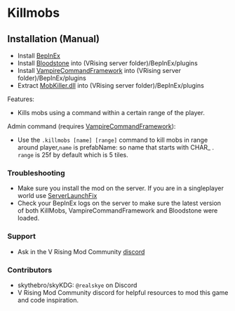 # Killmobs

## Installation (Manual)

* Install [BepInEx](https://docs.bepinex.dev/master/articles/user_guide/installation/index.html)
* Install [Bloodstone](https://v-rising.thunderstore.io/package/deca/Bloodstone) into (VRising server folder)/BepInEx/plugins
* Install [VampireCommandFramework](https://v-rising.thunderstore.io/package/deca/VampireCommandFramework/) into (VRising server folder)/BepInEx/plugins
* Extract [MobKiller.dll](https://thunderstore.io/package/download/Skies/SpiderKiller/1.2.0/) into (VRising server folder)/BepInEx/plugins

Features:
- Kills mobs using a command within a certain range of the player.

Admin command (requires [VampireCommandFramework](https://v-rising.thunderstore.io/package/deca/VampireCommandFramework/)):
- Use the `.killmobs [name] [range]` command to kill mobs in range around player,`name` is prefabName: so name that starts with CHAR_ . `range` is 25f by default which is 5 tiles.

### Troubleshooting
- Make sure you install the mod on the server. If you are in a singleplayer world use [ServerLaunchFix](https://v-rising.thunderstore.io/package/Mythic/ServerLaunchFix/)
- Check your BepInEx logs on the server to make sure the latest version of both KillMobs, VampireCommandFramework and Bloodstone were loaded.

### Support
- Ask in the V Rising Mod Community [discord](https://vrisingmods.com/discord)

### Contributors
- skythebro/skyKDG: `@realskye` on Discord
- V Rising Mod Community discord for helpful resources to mod this game and code inspiration.